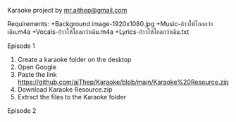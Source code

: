 Karaoke project by mr.aithep@gmail.com

Requirements:
+Background image-1920x1080.jpg
+Music-ก้าวให้ไกลกว่าเดิม.m4a
+Vocals-ก้าวให้ไกลกว่าเดิม.m4a
+Lyrics-ก้าวให้ไกลกว่าเดิม.txt

Episode 1
1. Create a karaoke folder on the desktop
2. Open Google
3. Paste the link https://github.com/aiThep/Karaoke/blob/main/Karaoke%20Resource.zip
4. Download Karaoke Resource.zip
5. Extract the files to the Karaoke folder

Episode 2
